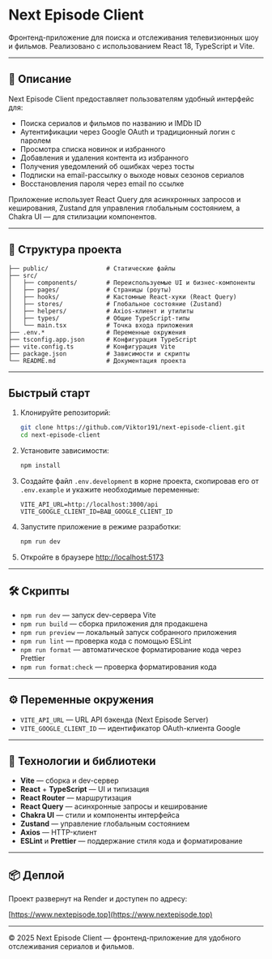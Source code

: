 # Next Episode Client

Фронтенд-приложение для поиска и отслеживания телевизионных шоу и фильмов. Реализовано с использованием React 18,
TypeScript и Vite.

---

## 📝 Описание

Next Episode Client предоставляет пользователям удобный интерфейс для:

- Поиска сериалов и фильмов по названию и IMDb ID
- Аутентификации через Google OAuth и традиционный логин с паролем
- Просмотра списка новинок и избранного
- Добавления и удаления контента из избранного
- Получения уведомлений об ошибках через тосты
- Подписки на email-рассылку о выходе новых сезонов сериалов
- Восстановления пароля через email по ссылке

Приложение использует React Query для асинхронных запросов и кеширования, Zustand для управления глобальным состоянием,
а Chakra UI — для стилизации компонентов.

---

## 📁 Структура проекта

```
├── public/                # Статические файлы
├── src/
│   ├── components/        # Переиспользуемые UI и бизнес-компоненты
│   ├── pages/             # Страницы (роуты)
│   ├── hooks/             # Кастомные React-хуки (React Query)
│   ├── stores/            # Глобальное состояние (Zustand)
│   ├── helpers/           # Axios-клиент и утилиты
│   ├── types/             # Общие TypeScript-типы
│   └── main.tsx           # Точка входа приложения
├── .env.*                 # Переменные окружения
├── tsconfig.app.json      # Конфигурация TypeScript
├── vite.config.ts         # Конфигурация Vite
├── package.json           # Зависимости и скрипты
└── README.md              # Документация проекта
```

---

## Быстрый старт

1. Клонируйте репозиторий:

   ```bash
   git clone https://github.com/Viktor191/next-episode-client.git
   cd next-episode-client
   ```

2. Установите зависимости:

   ```bash
   npm install
   ```

3. Создайте файл `.env.development` в корне проекта, скопировав его от `.env.example` и укажите необходимые переменные:

   ```dotenv
   VITE_API_URL=http://localhost:3000/api
   VITE_GOOGLE_CLIENT_ID=ВАШ_GOOGLE_CLIENT_ID
   ```

4. Запустите приложение в режиме разработки:

   ```bash
   npm run dev
   ```

5. Откройте в браузере [http://localhost:5173](http://localhost:5173)

---

## 🛠 Скрипты

- `npm run dev` — запуск dev-сервера Vite
- `npm run build` — сборка приложения для продакшена
- `npm run preview` — локальный запуск собранного приложения
- `npm run lint` — проверка кода с помощью ESLint
- `npm run format` — автоматическое форматирование кода через Prettier
- `npm run format:check` — проверка форматирования кода

---

## ⚙️ Переменные окружения

- `VITE_API_URL` — URL API бэкенда (Next Episode Server)
- `VITE_GOOGLE_CLIENT_ID` — идентификатор OAuth-клиента Google

---

## 🧰 Технологии и библиотеки

- **Vite** — сборка и dev-сервер
- **React** + **TypeScript** — UI и типизация
- **React Router** — маршрутизация
- **React Query** — асинхронные запросы и кеширование
- **Chakra UI** — стили и компоненты интерфейса
- **Zustand** — управление глобальным состоянием
- **Axios** — HTTP-клиент
- **ESLint** и **Prettier** — поддержание стиля кода и форматирование

---

## 📦 Деплой

Проект развернут на Render и доступен по адресу:

[https://www.nextepisode.top](https://www.nextepisode.top)

---

© 2025 Next Episode Client — фронтенд-приложение для удобного отслеживания сериалов и фильмов.
